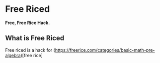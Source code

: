 # Free Riced
**Free, Free Rice Hack.**

## What is Free Riced
Free riced is a hack for (https://freerice.com/categories/basic-math-pre-algebra)[free rice]
